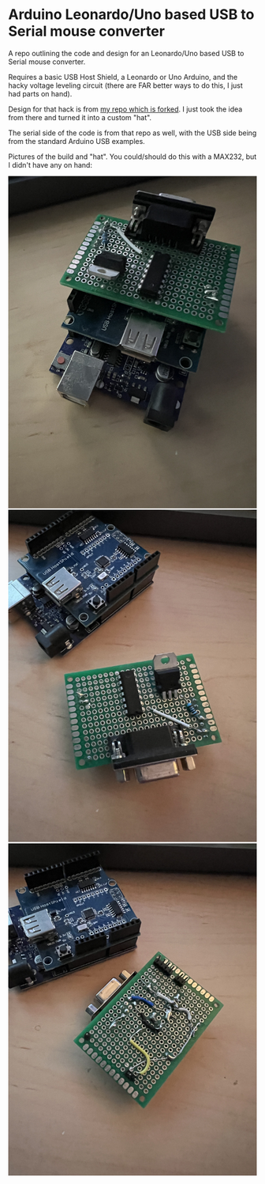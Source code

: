 # Arduino Leonardo/Uno based USB to Serial mouse converter 


A repo outlining the code and design for an Leonardo/Uno based USB to Serial mouse converter.  

Requires a basic USB Host Shield, a Leonardo or Uno Arduino, and the hacky voltage leveling circuit (there are FAR better ways to do this, I just had parts on hand).

Design for that hack is from [my repo which is forked](https://github.com/kroy-the-rabbit/ps2serial). I just took the idea from there and turned it into a custom "hat".

The serial side of the code is from that repo as well, with the USB side being from the standard Arduino USB examples.

Pictures of the build and "hat".  You could/should do this with a MAX232, but I didn't have any on hand:

![full build](build-A.jpg)
![detached hat](build-B.jpg)
![dirty hat underbelly](build-C.jpg)

